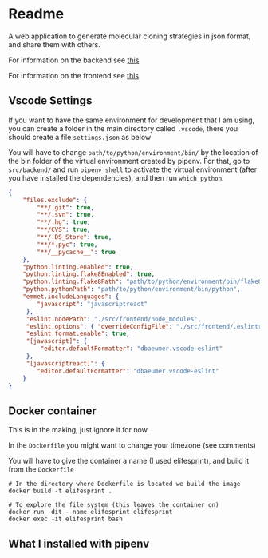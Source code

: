 # Readme

A web application to generate molecular cloning strategies in json format, and share them with others.

For information on the backend see [this](./src/backend/readme.md)

For information on the frontend see [this](./src/frontend/readme.md)

## Vscode Settings

If you want to have the same environment for development that I am using, you can create a folder in the main directory called `.vscode`, there you should create a file `settings.json` as below

You will have to change `path/to/python/environment/bin/` by the location of the bin folder of the virtual environment created by pipenv. For that, go to `src/backend/` and run `pipenv shell` to activate the virtual environment (after you have installed the dependencies), and then run `which python`.

```json
{
    "files.exclude": {
        "**/.git": true,
        "**/.svn": true,
        "**/.hg": true,
        "**/CVS": true,
        "**/.DS_Store": true,
        "**/*.pyc": true,
        "**/__pycache__": true
    },
    "python.linting.enabled": true,
    "python.linting.flake8Enabled": true,
    "python.linting.flake8Path": "path/to/python/environment/bin/flake8",
    "python.pythonPath": "path/to/python/environment/bin/python",
    "emmet.includeLanguages": {
        "javascript": "javascriptreact"
     },
     "eslint.nodePath": "./src/frontend/node_modules",
     "eslint.options": { "overrideConfigFile": "./src/frontend/.eslintrc.json"},
     "eslint.format.enable": true,
     "[javascript]": {
         "editor.defaultFormatter": "dbaeumer.vscode-eslint"
     },
     "[javascriptreact]": {
        "editor.defaultFormatter": "dbaeumer.vscode-eslint"
    }
}
```

## Docker container

This is in the making, just ignore it for now.

In the `Dockerfile` you might want to change your timezone (see comments)

You will have to give the container a name (I used elifesprint), and build it from the `Dockerfile`

```
# In the directory where Dockerfile is located we build the image
docker build -t elifesprint .

# To explore the file system (this leaves the container on)
docker run -dit --name elifesprint elifesprint
docker exec -it elifesprint bash
```

## What I installed with pipenv
